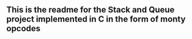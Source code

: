 ## This is the readme for the Stack and Queue project implemented in C in the form of monty opcodes

